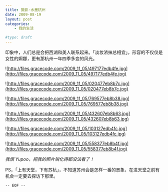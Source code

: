 ```yaml
---
title: 摄影·水墨杭州
date: 2009-08-19
layout: post
categories:
    - 我的生活

#type: draft
---
```


印象中，人们总是会把西湖和美人联系起来。「淡妆浓抹总相宜」，形容的不仅仅是女性的婀娜，更有那杭州一年四季多变的风光。

![http://files.gracecode.com/2009_11_05/497177edb4fe.jpg](http://files.gracecode.com/2009_11_05/497177edb4fe.jpg)

![http://files.gracecode.com/2009_11_05/020477eb8b7c.jpg](http://files.gracecode.com/2009_11_05/020477eb8b7c.jpg)

![http://files.gracecode.com/2009_11_05/769577eb8b38.jpg](http://files.gracecode.com/2009_11_05/769577eb8b38.jpg)

![http://files.gracecode.com/2009_11_05/432607eb8b63.jpg](http://files.gracecode.com/2009_11_05/432607eb8b63.jpg)

![http://files.gracecode.com/2009_11_05/103127edb4fc.jpg](http://files.gracecode.com/2009_11_05/103127edb4fc.jpg)

![http://files.gracecode.com/2009_11_05/558377eb8b4f.jpg](http://files.gracecode.com/2009_11_05/558377eb8b4f.jpg)

*我恨 Yupoo，把我的照片锐化得都没法看了！*

PS，「上有天堂，下有苏杭」，不知道苏州会是怎样一番的景象，在进天堂之前有机会一定要去探访下那里。

`-- EOF --`
